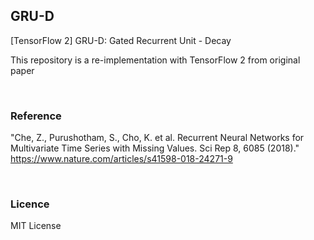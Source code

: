 ## GRU-D

[TensorFlow 2] GRU-D: Gated Recurrent Unit - Decay  

This repository is a re-implementation with TensorFlow 2 from original paper

<br>

### Reference

"Che, Z., Purushotham, S., Cho, K. et al. 
Recurrent Neural Networks for Multivariate Time Series with Missing Values. 
Sci Rep 8, 6085 (2018)."
https://www.nature.com/articles/s41598-018-24271-9

<br>

### Licence

MIT License
